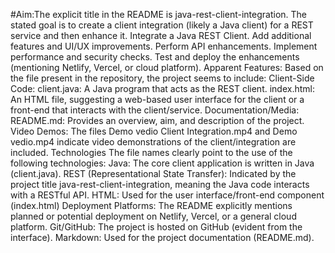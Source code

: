 #Aim:The explicit title in the README is java-rest-client-integration.
The stated goal is to create a client integration (likely a Java client) for a REST service and then enhance it.
Integrate a Java REST Client.
Add additional features and UI/UX improvements.
Perform API enhancements.
Implement performance and security checks.
Test and deploy the enhancements (mentioning Netlify, Vercel, or cloud platform).
Apparent Features:
Based on the file present in the repository, the project seems to include:
Client-Side Code:
client.java: A Java program that acts as the REST client.
index.html: An HTML file, suggesting a web-based user interface for the client or a front-end that interacts with the client/service.
Documentation/Media:
README.md: Provides an overview, aim, and description of the project.
Video Demos: The files Demo vedio Client Integration.mp4 and Demo vedio.mp4 indicate video demonstrations of the client/integration are included.
Technologies
The file names clearly point to the use of the following technologies:
Java: The core client application is written in Java (client.java).
REST (Representational State Transfer): Indicated by the project title java-rest-client-integration, meaning the Java code interacts with a RESTful API.
HTML: Used for the user interface/front-end component (index.html)
Deployment Platforms: The README explicitly mentions planned or potential deployment on Netlify, Vercel, or a general cloud platform.
Git/GitHub: The project is hosted on GitHub (evident from the interface).
Markdown: Used for the project documentation (README.md).
